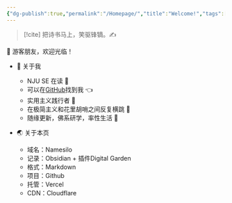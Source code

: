```yaml
---
{"dg-publish":true,"permalink":"/Homepage/","title":"Welcome!","tags":["home","gardenEntry"],"noteIcon":"1","created":"2023-07-14T17:22:00.770+08:00","updated":"2023-04-22T19:32:45.180+08:00"}
---
```



> [!cite] 把诗书马上，笑驱锋镝。✍️

👋 游客朋友，欢迎光临！

- 🤔 关于我
  - NJU SE 在读 📖
  - 可以在[GitHub](https://github.com/XR-Y)找到我 👈
  - 实用主义践行者 🙌
  - 在极简主义和花里胡哨之间反复横跳 🤹
  - 随缘更新，佛系研学，率性生活 🎉
  
- 🌏 关于本页
	- 域名：Namesilo
	- 记录：Obsidian + 插件Digital Garden
	- 格式：Markdown
	- 项目：Github
	- 托管：Vercel
	- CDN：Cloudflare